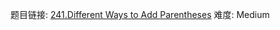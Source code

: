 题目链接: [241.Different Ways to Add Parentheses][1]
难度: Medium

[1]: https://leetcode.com/problems/different-ways-to-add-parentheses/
